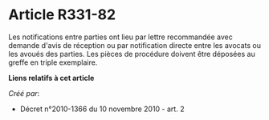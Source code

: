 # Article R331-82

Les notifications entre parties ont lieu par lettre recommandée avec demande d'avis de réception ou par notification directe
entre les avocats ou les avoués des parties. Les pièces de procédure doivent être déposées au greffe en triple exemplaire.

**Liens relatifs à cet article**

_Créé par_:

  - Décret n°2010-1366 du 10 novembre 2010 - art. 2
